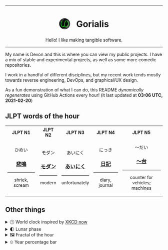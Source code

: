 ***

<h1 align="center">
<sub>
    <img src="readme/resources/avatar.png" height="36">
</sub>
&nbsp;
Gorialis
</h1>
<p align="center">
Hello! I like making tangible software.
</p>

***

My name is Devon and this is where you can view my public projects. I have a mix of stable and experimental projects, as well as some more comedic repositories.

I work in a handful of different disciplines, but my recent work tends mostly towards reverse engineering, DevOps, and graphical/UX design.

As a fun demonstration of what I can do, this README *dynamically regenerates* using GitHub Actions every hour! (it last updated at **03:06 UTC, 2021-02-20**)

<h2>JLPT words of the hour</h2>
<table>
    <tr>
        <th>JLPT N1</th>
        <th>JLPT N2</th>
        <th>JLPT N3</th>
        <th>JLPT N4</th>
        <th>JLPT N5</th>
    </tr>
    <tr>
        <td>
            <p align="center">ひめい</p>
            <h3 align="center"><b><a href="https://jisho.org/search/%E6%82%B2%E9%B3%B4">悲鳴</a></b></h3>
            <hr>
            <p align="center">shriek,<wbr> scream</p>
        </td>
        <td>
            <p align="center">モダン</p>
            <h3 align="center"><b><a href="https://jisho.org/search/%E3%83%A2%E3%83%80%E3%83%B3">モダン</a></b></h3>
            <hr>
            <p align="center">modern</p>
        </td>
        <td>
            <p align="center">あいにく</p>
            <h3 align="center"><b><a href="https://jisho.org/search/%E3%81%82%E3%81%84%E3%81%AB%E3%81%8F">あいにく</a></b></h3>
            <hr>
            <p align="center">unfortunately</p>
        </td>
        <td>
            <p align="center">にっき</p>
            <h3 align="center"><b><a href="https://jisho.org/search/%E6%97%A5%E8%A8%98">日記</a></b></h3>
            <hr>
            <p align="center">diary,<wbr> journal</p>
        </td>
        <td>
            <p align="center">～だい</p>
            <h3 align="center"><b><a href="https://jisho.org/search/%EF%BD%9E%E5%8F%B0">～台</a></b></h3>
            <hr>
            <p align="center">counter for vehicles;<br> machines</p>
        </td>
    </tr>
</table>

<h2>Other things</h2>
<details>
<summary>🕒  World clock inspired by <a href="https://xkcd.com/now">XKCD now</a></summary>

> <img src="generated/now.png" width="512">

</details>
<details>
<summary>🌓 Lunar phase</summary>

The moon is approximately 30.45% through its phase (First Quarter).

</details>
<details>
<summary>&#x1f5bc; Fractal of the hour</summary>

> <img src="generated/fractal.png" width="512">

</details>
<details>
<summary>&#x23f2; Year percentage bar</summary>
<pre><code>2021 [██▁▁▁▁▁▁▁▁▁▁▁▁▁▁▁▁▁▁] 13.73%</code></pre>
</details>
